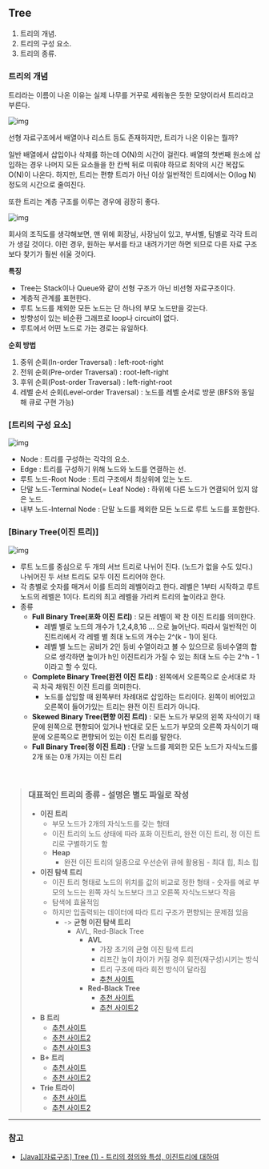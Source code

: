 ## Tree

1. 트리의 개념.
2. 트리의 구성 요소.
3. 트리의 종류.



### 트리의 개념

트리라는 이름이 나온 이유는 실제 나무를 거꾸로 세워놓은 듯한 모양이라서 트리라고 부른다.

![img](https://k.kakaocdn.net/dn/bt7oXo/btqud7Jtl34/BZIJCBLvY19OsQPWTKMar0/img.png)

선형 자료구조에서 배열이나 리스트 등도 존재하지만, 트리가 나온 이유는 뭘까?

일반 배열에서 삽입이나 삭제를 하는데 O(N)의 시간이 걸린다. 배열의 첫번째 원소에 삽입하는 경우 나머지 모든 요소들을 한 칸씩 뒤로 미뤄야 하므로 최악의 시간 복잡도 O(N)이 나온다. 하지만, 트리는 편향 트리가 아닌 이상 일반적인 트리에서는 O(log N) 정도의 시간으로 줄여진다.



또한 트리는 계층 구조를 이루는 경우에 굉장히 좋다.

![img](https://k.kakaocdn.net/dn/bYGp1n/btqucn0M1cx/QO7cyWwxy9qJICKO1jmSf0/img.png)

회사의 조직도를 생각해보면, 맨 위에 회장님, 사장님이 있고, 부서별, 팀별로 각각 트리가 생길 것이다. 이런 경우, 원하는 부서를 타고 내려가기만 하면 되므로 다른 자료 구조보다 찾기가 훨씬 쉬울 것이다.



**특징**

- Tree는 Stack이나 Queue와 같이 선형 구조가 아닌 비선형 자료구조이다. 
- 계층적 관계를 표현한다.
- 루트 노드를 제외한 모든 노드는 단 하나의 부모 노드만을 갖는다.
- 방향성이 있는 비순환 그래프로 loop나 circuit이 없다.
- 루트에서 어떤 노드로 가는 경로는 유일하다.


**순회 방법**

1. 중위 순회(In-order Traversal) : left-root-right
2. 전위 순회(Pre-order Traversal) : root-left-right
3. 후위 순회(Post-order Traversal) : left-right-root
4. 레벨 순서 순회(Level-order Traversal) : 노드를 레벨 순서로 방문 (BFS와 동일해 큐로 구현 가능)

### [트리의 구성 요소]

![img](https://k.kakaocdn.net/dn/cAInQg/btqudSFLXUP/ovj1R8NfO1cF85W1zbuAmk/img.png)

- Node : 트리를 구성하는 각각의 요소.
- Edge : 트리를 구성하기 위해 노드와 노드를 연결하는 선.
- 루트 노드-Root Node : 트리 구조에서 최상위에 있는 노드.
- 단말 노드-Terminal Node(= Leaf Node) : 하위에 다른 노드가 연결되어 있지 않은 노드.
- 내부 노드-Internal Node : 단말 노드를 제외한 모든 노드로 루트 노드를 포함한다. 



### [Binary Tree(이진 트리)]

![img](https://k.kakaocdn.net/dn/ZKPe7/btquds1DgyR/Q2T6uYRNDVEHSEqN7Ql5QK/img.png)

- 루트 노드를 중심으로 두 개의 서브 트리로 나뉘어 진다. (노드가 없을 수도 있다.) 나뉘어진 두 서브 트리도 모두 이진 트리어야 한다.
- 각 층별로 숫자를 매겨서 이를 트리의 레벨이라고 한다. 레벨은 1부터 시작하고 루트 노드의 레벨은 1이다. 트리의 최고 레벨을 가리켜 트리의 높이라고 한다.
- 종류
  - **Full Binary Tree(포화 이진 트리)** : 모든 레벨이 꽉 찬 이진 트리를 의미한다.
    - 레벨 별로 노드의 개수가 1,2,4,8,16 ... 으로 늘어난다. 따라서 일반적인 이진트리에서 각 레벨 별 최대 노드의 개수는 2^(k - 1)이 된다.
    - 레벨 별 노드는 공비가 2인 등비 수열이라고 볼 수 있으므로 등비수열의 합으로 생각하면 높이가 h인 이진트리가 가질 수 있는 최대 노드 수는 2^h - 1이라고 할 수 있다. 
  - **Complete Binary Tree(완전 이진 트리)** : 왼쪽에서 오른쪽으로 순서대로 차곡 차곡 채워진 이진 트리를 의미한다.
    - 노드를 삽입할 때 왼쪽부터 차례대로 삽입하는 트리이다. 왼쪽이 비어있고 오른쪽이 들어가있는 트리는 완전 이진 트리가 아니다.
  - **Skewed Binary Tree(편향 이진 트리)** : 모든 노드가 부모의 왼쪽 자식이기 때문에 왼쪽으로 편향되어 있거나 반대로 모든 노드가 부모의 오른쪽 자식이기 때문에 오른쪽으로 편향되어 있는 이진 트리를 말한다.
  - **Full Binary Tree(정 이진 트리)** : 단말 노드를 제외한 모든 노드가 자식노드를 2개 또는 0개 가지는 이진 트리

<br>

> ### 대표적인 트리의 종류 - 설명은 별도 파일로 작성
> * **이진 트리**
>   * 부모 노드가 2개의 자식노드를 갖는 형태
>   * 이진 트리의 노드 상태에 따라 포화 이진트리, 완전 이진 트리, 정 이진 트리로 구별하기도 함   
>   * **Heap**  
>     * 완전 이진 트리의 일종으로 우선순위 큐에 활용됨 - 최대 힙, 최소 힙
>  * **이진 탐색 트리**
>    * 이진 트리 형태로 노드의 위치를 값의 비교로 정한 형태 - 숫자를 예로 부모의 노드는 왼쪽 자식 노드보다 크고 오른쪽 자식노드보다 작음
>    * 탐색에 효율적임
>    * 하지만 입출력되는 데이터에 따라 트리 구조가 편향되는 문제점 있음
>      * -> **균형 이진 탐색 트리**
>         * AVL, Red-Black Tree
>           * **AVL**
>             * 가장 초기의 균형 이진 탐색 트리
>             * 리프간 높이 차이가 커질 경우 회전(재구성)시키는 방식
>             * 트리 구조에 따라 회전 방식이 달라짐
>             * [추천 사이트](https://velog.io/@soonbee/AVL-Tree%EB%A5%BC-%EC%95%8C%EC%95%84%EB%B3%B4%EC%9E%90)
>           * **Red-Black Tree**
>             * [추천 사이트](https://nesoy.github.io/articles/2018-08/Algorithm-RedblackTree)
>             * [추천 사이트2](https://assortrock.com/87)
> * **B 트리**
>   * [추천 사이트](https://m.blog.naver.com/beaqon/221300200294)
>   * [추천 사이트2](https://hyungjoon6876.github.io/jlog/2018/07/20/btree.html)
>   * [추천 사이트3](https://gyoogle.dev/blog/computer-science/data-structure/B%20Tree%20&%20B+%20Tree.html)
> * **B+ 트리**
>   * [추천 사이트](https://ssoonidev.tistory.com/tag/B%2B%ED%8A%B8%EB%A6%AC)
>   * [추천 사이트2](https://gyoogle.dev/blog/computer-science/data-structure/B%20Tree%20&%20B+%20Tree.html)
> * **Trie 트라이**
>   * [추천 사이트](https://yabmoons.tistory.com/379)
>   * [추천 사이트2](https://brunch.co.kr/@springboot/75)
----




### 참고

- [[Java][자료구조] Tree (1) - 트리의 정의와 특성, 이진트리에 대하여](https://ju-nam2.tistory.com/25?category=868623)
